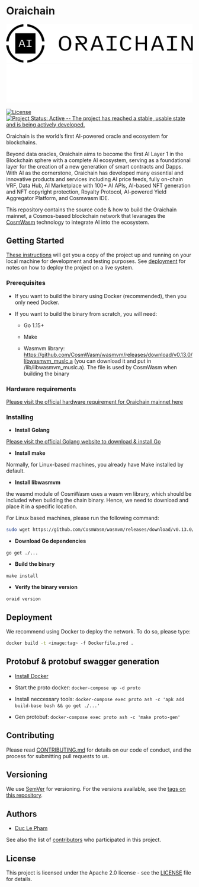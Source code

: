 # Oraichain

![Banner!](./doc/logo-full-h-light.png#gh-light-mode-only)
![Banner!](./doc/logo-full-h-dark.png#gh-dark-mode-only)

[![License](https://img.shields.io/badge/License-Apache%202.0-blue.svg)](https://opensource.org/licenses/Apache-2.0)
[![Project Status: Active -- The project has reached a stable, usable
state and is being actively
developed.](https://img.shields.io/badge/repo%20status-Active-green.svg)](https://www.repostatus.org/#active)


Oraichain is the world’s first AI-powered oracle and ecosystem for blockchains. 

Beyond data oracles, Oraichain aims to become the first AI Layer 1 in the Blockchain sphere with a complete AI ecosystem, serving as a foundational layer for the creation of a new generation of smart contracts and Dapps. With AI as the cornerstone, Oraichain has developed many essential and innovative products and services including AI price feeds, fully on-chain VRF, Data Hub, AI Marketplace with 100+ AI APIs, AI-based NFT generation and NFT copyright protection, Royalty Protocol, AI-powered Yield Aggregator Platform, and Cosmwasm IDE.

This repository contains the source code & how to build the Oraichain mainnet, a Cosmos-based blockchain network that levarages the [CosmWasm](https://github.com/CosmWasm/cosmwasm) technology to integrate AI into the ecosystem.

## Getting Started

[These instructions](https://docs.orai.io/developers/tutorials/getting-setup) will get you a copy of the project up and running on your local machine for development and testing purposes. See [deployment](#deployment) for notes on how to deploy the project on a live system.

### Prerequisites

* If you want to build the binary using Docker (recommended), then you only need Docker.

* If you want to build the binary from scratch, you will need:

    - Go 1.15+

    - Make

    - Wasmvm library: https://github.com/CosmWasm/wasmvm/releases/download/v0.13.0/libwasmvm_muslc.a (you can download it and put in /lib/libwasmvm_muslc.a). The file is used by CosmWasm when building the binary

### Hardware requirements

[Please visit the official hardware requirement for Oraichain mainnet here](https://docs.orai.io/developers/networks/mainnet#node-hardwarde-specification)

### Installing

* **Install Golang**

[Please visit the official Golang website to download & install Go](https://go.dev/doc/install)

* **Install make**

Normally, for Linux-based machines, you already have Make installed by default.

* **Install libwasmvm**

the wasmd module of CosmWasm uses a wasm vm library, which should be included when building the chain binary. Hence, we need to download and place it in a specific location.

For Linux based machines, please run the following command:

```bash
sudo wget https://github.com/CosmWasm/wasmvm/releases/download/v0.13.0/libwasmvm_muslc.a -O /lib/libwasmvm_muslc.a
```

* **Download Go dependencies**

`go get ./...`

* **Build the binary**

`make install`

* **Verify the binary version**

`oraid version`

## Deployment

We recommend using Docker to deploy the network. To do so, please type:

```bash
docker build -t <image:tag> -f Dockerfile.prod .
```

## Protobuf & protobuf swagger generation

* [Install Docker](https://docs.docker.com/engine/install)

* Start the proto docker: `docker-compose up -d proto`

* Install neccessary tools: `docker-compose exec proto ash -c 'apk add build-base bash && go get ./...'`

* Gen protobuf: `docker-compose exec proto ash -c 'make proto-gen'`

## Contributing

Please read [CONTRIBUTING.md](./CONTRIBUTING.md) for details on our code of conduct, and the process for submitting pull requests to us.

## Versioning

We use [SemVer](http://semver.org/) for versioning. For the versions available, see the [tags on this repository](https://github.com/oraichain/orai/tags). 

## Authors

* [Duc Le Pham](https://github.com/ducphamle2)

See also the list of [contributors](https://github.com/oraichain/orai/contributors) who participated in this project.

## License

This project is licensed under the Apache 2.0 license - see the [LICENSE](LICENSE) file for details.

<!-- ## Acknowledgments

* Hat tip to anyone whose code was used
* Inspiration
* etc -->

<!-- ## Run test
`make test-method PACKAGE=github.com/oraichain/orai/x/airequest/keeper METHOD=TestCalucateMol` -->

<!-- ## Create swagger documentation

```bash
# go to proto
docker-compose exec proto ash
make proto-swagger
# then create static file
go get github.com/rakyll/statik
statik -src doc/swagger-ui/ -dest doc -f
``` -->
